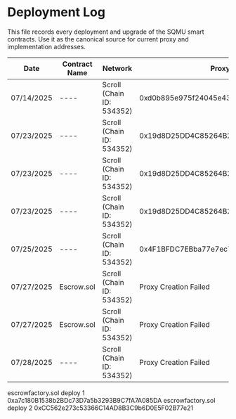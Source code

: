 # Deployment Log

This file records every deployment and upgrade of the SQMU smart contracts. Use it as the canonical source for current proxy and implementation addresses.

| Date | Contract Name | Network | Proxy Address | Implementation Address | ABI Version | URLs |
| ---- | --------------- | --------- | ------------- | ---------------------- | ----------- | ---- |
| 07/14/2025 | ---- | Scroll (Chain ID: 534352)| 0xd0b895e975f24045e43d788d42BD938b78666EC8 | 0x3e1F22083D2148c386fBf1329508D003149C5032 | Version 1 | https://scrollscan.com/address/0xd0b895e975f24045e43d788d42bd938b78666ec8 , https://scrollscan.com/address/0x3e1F22083D2148c386fBf1329508D003149C5032 |
| 07/23/2025 | ---- | Scroll (Chain ID: 534352) | 0x19d8D25DD4C85264B2AC502D66aEE113955b8A07 | 0xfFcd5195b4a6474dcb9F7b1B69BB592712e94C0a | Version 1 | https://scrollscan.com/address/0x19d8D25DD4C85264B2AC502D66aEE113955b8A07 , https://scrollscan.com/address/0xfFcd5195b4a6474dcb9F7b1B69BB592712e94C0a |
| 07/23/2025 | ---- | Scroll (Chain ID: 534352) | 0x19d8D25DD4C85264B2AC502D66aEE113955b8A07 | 0x5904b7c3f67be7cbe41582cc46b9082884d7abe5 | Version 2 | https://scrollscan.com/address/0x19d8D25DD4C85264B2AC502D66aEE113955b8A07 , https://scrollscan.com/address/0x5904b7c3f67be7cbe41582cc46b9082884d7abe5 |
| 07/23/2025 | ---- | Scroll (Chain ID: 534352) | 0x19d8D25DD4C85264B2AC502D66aEE113955b8A07 | 0x78ac6727ab888d8a2195ec53963b1f90d9f0076d | Version 3 | https://scrollscan.com/address/0x19d8D25DD4C85264B2AC502D66aEE113955b8A07 , https://scrollscan.com/address/0x78ac6727ab888d8a2195ec53963b1f90d9f0076d |
| 07/25/2025 | ---- | Scroll (Chain ID: 534352) | 0x4F1BFDC7EBba77e7ec76C6AEbE81C0e84d28470B | 0x226691B391a0e092056F69CbC24a99dec63150ab | Version 1 | https://scrollscan.com/address/0x4F1BFDC7EBba77e7ec76C6AEbE81C0e84d28470B , https://scrollscan.com/address/0x226691B391a0e092056F69CbC24a99dec63150ab |
| 07/27/2025 | Escrow.sol | Scroll (Chain ID: 534352) | Proxy Creation Failed | 0x17E17099d857cDa91341d9D180bf310440B4f7A4 | Version 1 | https://scrollscan.com/address/ProxyCreationFailed , https://scrollscan.com/address/0x17E17099d857cDa91341d9D180bf310440B4f7A4 |
| 07/27/2025 | Escrow.sol | Scroll (Chain ID: 534352) | Proxy Creation Failed | 0x17E17099d857cDa91341d9D180bf310440B4f7A4 | Version 1 | https://scrollscan.com/address/ProxyCreationFailed , https://scrollscan.com/address/0x17E17099d857cDa91341d9D180bf310440B4f7A4 |
| 07/28/2025 | ---- | Scroll (Chain ID: 534352) | Proxy Creation Failed | 0x5471E09c5eE5244291dA4a9acAac6F47BfEdC70C | Version 1 | https://scrollscan.com/address/ProxyCreationFailed , https://scrollscan.com/address/0x5471E09c5eE5244291dA4a9acAac6F47BfEdC70C |



 escrowfactory.sol deploy 1 0xa7c180B1538b2BDc73D7a5b3293B9C7fA7A085DA escrowfactory.sol deploy 2 0xCC562e273c53366C14AD8B3C9b6D0E5F02B77e21
